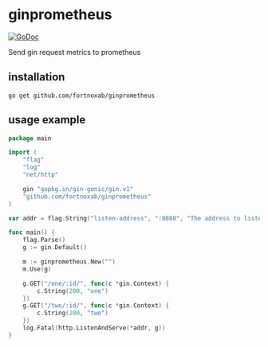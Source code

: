 # ginprometheus
 [![GoDoc](https://godoc.org/github.com/FortnoxAB/ginprometheus?status.svg)](https://godoc.org/github.com/fortnoxab/ginprometheus)

Send gin request metrics to prometheus


## installation
```
go get github.com/fortnoxab/ginprometheus
```


## usage example
```go
package main

import (
	"flag"
	"log"
	"net/http"

	gin "gopkg.in/gin-gonic/gin.v1"
	"github.com/fortnoxab/ginprometheus"
)

var addr = flag.String("listen-address", ":8080", "The address to listen on for HTTP requests.")

func main() {
	flag.Parse()
	g := gin.Default()

	m := ginprometheus.New("")
	m.Use(g)

	g.GET("/one/:id/", func(c *gin.Context) {
		c.String(200, "one")
	})
	g.GET("/two/:id/", func(c *gin.Context) {
		c.String(200, "two")
	})
	log.Fatal(http.ListenAndServe(*addr, g))
}
```
